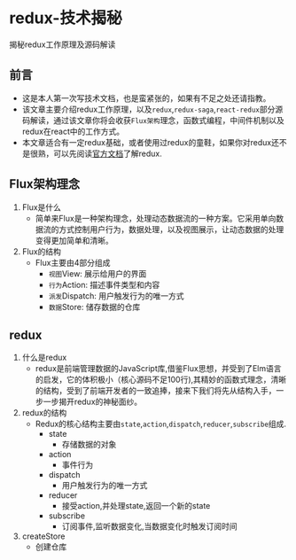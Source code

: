# redux-技术揭秘
揭秘redux工作原理及源码解读

## 前言
+ 这是本人第一次写技术文档，也是蛮紧张的，如果有不足之处还请指教。
+ 该文章主要介绍redux工作原理，以及`redux`,`redux-saga`,`react-redux`部分源码解读，通过该文章你将会收获`Flux架构`理念，函数式编程，中间件机制以及redux在react中的工作方式。
+ 本文章适合有一定redux基础，或者使用过redux的童鞋，如果你对redux还不是很熟，可以先阅读[官方文档](https://redux.js.org/)了解redux.

## Flux架构理念
1. Flux是什么
    + 简单来Flux是一种架构理念，处理动态数据流的一种方案。它采用单向数据流的方式控制用户行为，数据处理，以及视图展示，让动态数据的处理变得更加简单和清晰。
2. Flux的结构
    + Flux主要由4部分组成
        + `视图`View: 展示给用户的界面
        + `行为`Action: 描述事件类型和内容
        + `派发`Dispatch: 用户触发行为的唯一方式
        + `数据`Store: 储存数据的仓库

## redux
1. 什么是redux
    + redux是前端管理数据的JavaScript库,借鉴Flux思想，并受到了Elm语言的启发，它的体积极小（核心源码不足100行),其精妙的函数式理念，清晰的结构，受到了前端开发者的一致追捧，接来下我们将先从结构入手，一步一步揭开redux的神秘面纱。
2. redux的结构
    + Redux的核心结构主要由`state`,`action`,`dispatch`,`reducer`,`subscribe`组成.
        + state
            + 存储数据的对象
        + action
            + 事件行为
        + dispatch
            + 用户触发行为的唯一方式
        + reducer
            + 接受action,并处理state,返回一个新的state
        + subscribe
            + 订阅事件,监听数据变化,当数据变化时触发订阅时间
3. createStore
    + 创建仓库
